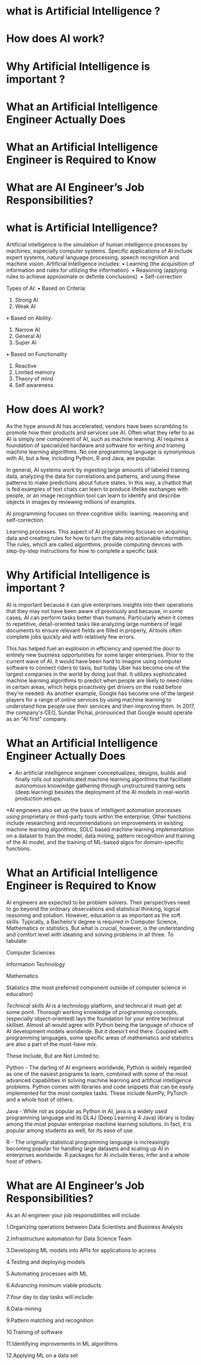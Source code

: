 # what is  Artificial Intelligence ?  
# How does AI work?
# Why  Artificial Intelligence is important ?
# What an Artificial Intelligence Engineer Actually Does
# What an Artificial Intelligence Engineer is Required to Know
# What are AI Engineer’s Job Responsibilities?




# what is  Artificial Intelligence?  

Artificial intelligence is the simulation of human intelligence processes by machines, especially computer systems. Specific applications of AI include expert systems, natural language processing, speech recognition and machine vision.
Artificial Intelligence includes:
 	• Learning (the acquisition of information and rules for utilizing the information) 
 	• Reasoning (applying rules to achieve approximate or definite conclusions) 
 	• Self-correction
  
 Types of AI:
 • Based on Criteria:
 1. Strong AI
 2. Weak AI
 
 • Based on Ability:
 1. Narrow AI
 2. General AI
 3. Super AI
 
 • Based on Functionality
 1. Reactive
 2. Limited memory
 3. Theory of mind
 4. Self awareness

# How does AI work?

As the hype around AI has accelerated, vendors have been scrambling to promote how their products and services use AI. Often what they refer to as AI is simply one component of AI, such as machine learning. AI requires a foundation of specialized hardware and software for writing and training machine learning algorithms. No one programming language is synonymous with AI, but a few, including Python, R and Java, are popular.

In general, AI systems work by ingesting large amounts of labeled training data, analyzing the data for correlations and patterns, and using these patterns to make predictions about future states. In this way, a chatbot that is fed examples of text chats can learn to produce lifelike exchanges with people, or an image recognition tool can learn to identify and describe objects in images by reviewing millions of examples.

AI programming focuses on three cognitive skills: learning, reasoning and self-correction.

Learning processes. This aspect of AI programming focuses on acquiring data and creating rules for how to turn the data into actionable information. The rules, which are called algorithms, provide computing devices with step-by-step instructions for how to complete a specific task

# Why  Artificial Intelligence is important ?

 AI is important because it can give enterprises insights into their operations that they may not have been aware of previously and because, in some cases, AI can perform tasks better than humans. Particularly when it comes to repetitive, detail-oriented tasks like analyzing large numbers of legal documents to ensure relevant fields are filled in properly, AI tools often complete jobs quickly and with relatively few errors.

This has helped fuel an explosion in efficiency and opened the door to entirely new business opportunities for some larger enterprises. Prior to the current wave of AI, it would have been hard to imagine using computer software to connect riders to taxis, but today Uber has become one of the largest companies in the world by doing just that. It utilizes sophisticated machine learning algorithms to predict when people are likely to need rides in certain areas, which helps proactively get drivers on the road before they're needed. As another example, Google has become one of the largest players for a range of online services by using machine learning to understand how people use their services and then improving them. In 2017, the company's CEO, Sundar Pichai, pronounced that Google would operate as an "AI first" company.

# What an Artificial Intelligence Engineer Actually Does

* An artificial intelligence engineer conceptualizes, designs, builds and finally rolls out sophisticated machine learning algorithms that facilitate autonomous knowledge gathering through unstructured training sets (deep learning) besides the deployment of the AI models in real-world production setups. 

*AI engineers also set up the basis of intelligent automation processes using proprietary or third-party tools within the enterprise. Other functions include researching and recommendations on improvements in existing machine learning algorithms, SDLC based machine learning implementation on a dataset to train the model, data mining, pattern recognition and training of the AI model, and the training of ML-based algos for domain-specific functions.



# What an Artificial Intelligence Engineer is Required to Know

AI engineers are expected to be problem solvers. Their perspectives need to go beyond the ordinary observations and statistical thinking, logical reasoning and solution. However, education is as important as the soft skills. Typically, a Bachelor’s degree is required in Computer Science, Mathematics or statistics. But what is crucial, however, is the understanding and comfort level with ideating and solving problems in all three. To tabulate:

Computer Sciences

Information Technology

Mathematics

Statistics (the most preferred component outside of computer science in education)

*Technical skills*
AI is a technology platform, and technical it must get at some point. Thorough working knowledge of programming concepts, (especially object-oriented) lays the foundation for your entire technical skillset. Almost all would agree with Python being the language of choice of AI development models worldwide. But it doesn't end there. Coupled with programming languages, some specific areas of mathematics and statistics are also a part of the must-have mix.

These Include, But are Not Limited to:

Python - The darling of AI engineers worldwide, Python is widely regarded as one of the easiest programs to learn, combined with some of the most advanced capabilities in solving machine learning and artificial intelligence problems. Python comes with libraries and code snippets that can be easily implemented for the most complex tasks. These include NumPy, PyTorch and a whole host of others.

Java - While not as popular as Python in AI, java is a widely used programming language and its DL4J (Deep Learning 4 Java) library is today among the most popular enterprise machine learning solutions. In fact, it is popular among students as well, for its ease of use.

R - The originally statistical programming language is increasingly becoming popular for handling large datasets and scaling up AI in enterprises worldwide. R packages for AI include Keras, Infer and a whole host of others.



# What are AI Engineer’s Job Responsibilities?

As an AI engineer your job responsibilities will include:

1.Organizing operations between Data Scientists and Business Analysts

2.Infrastructure automation for Data Science Team

3.Developing ML models into APIs for applications to access

4.Testing and deploying models

5.Automating processes with ML

6.Advancing minimum viable products

7.Your day to day tasks will include:

8.Data-mining

9.Pattern matching and recognition

10.Training of software

11.Identifying improvements in ML algorithms

12.Applying ML on a data set
